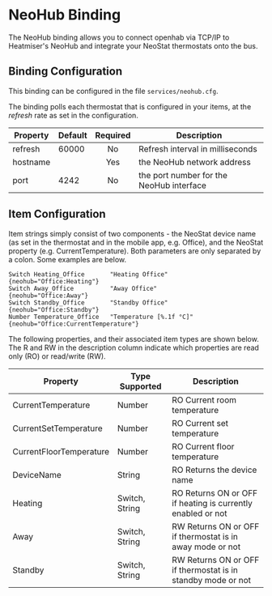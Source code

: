 # NeoHub Binding

The NeoHub binding allows you to connect openhab via TCP/IP to Heatmiser's NeoHub and integrate your NeoStat thermostats onto the bus. 

## Binding Configuration

This binding can be configured in the file `services/neohub.cfg`.

The binding polls each thermostat that is configured in your items, at the _refresh_ rate as set in the configuration. 

| Property | Default | Required | Description |
|----------|---------|:--------:|-------------|
| refresh  | 60000   |   No     | Refresh interval in milliseconds |
| hostname |         |   Yes    | the NeoHub network address |
| port     | 4242    |   No     | the port number for the NeoHub interface |

## Item Configuration

Item strings simply consist of two components - the NeoStat device name (as set in the thermostat and in the mobile app, e.g. Office), and the NeoStat property (e.g. CurrentTemperature). Both parameters are only separated by a colon. Some examples are below.

```
Switch Heating_Office       "Heating Office"         {neohub="Office:Heating"}
Switch Away_Office          "Away Office"            {neohub="Office:Away"}
Switch Standby_Office       "Standby Office"         {neohub="Office:Standby"}
Number Temperature_Office   "Temperature [%.1f °C]"  {neohub="Office:CurrentTemperature"}
```

The following properties, and their associated item types are shown below. The R and RW in the description column indicate which properties are read only (RO) or read/write (RW).

| Property     | Type Supported   | Description     |
| ------------- | ---------------- | --------------- |
| CurrentTemperature       | Number | RO Current room temperature |
| CurrentSetTemperature       | Number | RO Current set temperature |
| CurrentFloorTemperature     | Number | RO Current floor temperature |
| DeviceName      | String   | RO  Returns the device name |
| Heating     | Switch, String   | RO Returns ON or OFF if heating is currently enabled or not |
| Away      | Switch, String | RW Returns ON or OFF if thermostat is in away mode or not |
| Standby   | Switch, String | RW Returns ON or OFF if thermostat is in standby mode or not |
